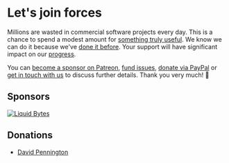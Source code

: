 Let's join forces
=================

Millions are wasted in commercial software projects every day. 
This is a chance to spend a modest amount for [something truly useful](https://dl.photoprism.org/slides/PhotoPrism.pdf).
We know we can do it because we've [done it before](https://github.com/photoprism/photoprism/wiki/Mediencenter). 
Your support will have significant impact on our [progress](https://github.com/photoprism/photoprism/wiki/Project-Status).

You can [become a sponsor on Patreon](https://www.patreon.com/photoprism), [fund issues](https://issuehunt.io/repos/119160553), [donate via PayPal](https://www.paypal.me/photoprism) or [get in touch with us](mailto:hello@photoprism.org) to discuss further details.
Thank you very much! 💎

## Sponsors ##

[![Liquid Bytes](https://blog.liquidbytes.net/img/logo-retina.png)](https://blog.liquidbytes.net/)

## Donations ##

- [David Pennington](https://github.com/Xeoncross)
